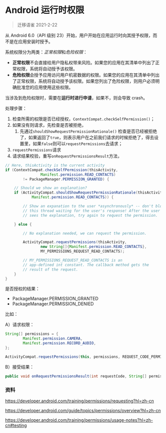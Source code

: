 # Android 运行时权限

> 迁移语雀 2021-2-22



从 Android 6.0（API 级别 23）开始，用户开始在应用运行时向其授予权限，而不是在应用安装时授予。



系统权限分为两类：*正常权限*和*危险权限*：

- **正常权限**不会直接给用户隐私权带来风险。如果您的应用在其清单中列出了正常权限，系统将自动授予该权限。
- **危险权限**会授予应用访问用户机密数据的权限。如果您的应用在其清单中列出了正常权限，系统将自动授予该权限。如果您列出了危险权限，则用户必须明确批准您的应用使用这些权限。



当涉及到危险权限时，需要在**运行时进行申请**，如果不，则会导致 crash。



处理步骤：

1. 检查所需的权限是否已经授权，`ContextCompat.checkSelfPermission()`；
2. 如果没有则请求，先检查是否被拒绝，
   1. 先通过`shouldShowRequestPermissionRationale()` 检查是否已经被拒绝了，如果返回了`true`，则表示用户在之前我们请求的时候拒绝了，得去设置里，如果`false`则可以`requestPermissions`去请求；
3. `requestPermissions`请求
4. 请求结果校验，重写`onRequestPermissionsResult`方法，



```java
// Here, thisActivity is the current activity
if (ContextCompat.checkSelfPermission(thisActivity,
                Manifest.permission.READ_CONTACTS)
        != PackageManager.PERMISSION_GRANTED) {

    // Should we show an explanation?
    if (ActivityCompat.shouldShowRequestPermissionRationale(thisActivity,
            Manifest.permission.READ_CONTACTS)) {

        // Show an expanation to the user *asynchronously* -- don't block
        // this thread waiting for the user's response! After the user
        // sees the explanation, try again to request the permission.

    } else {

        // No explanation needed, we can request the permission.

        ActivityCompat.requestPermissions(thisActivity,
                new String[]{Manifest.permission.READ_CONTACTS},
                MY_PERMISSIONS_REQUEST_READ_CONTACTS);

        // MY_PERMISSIONS_REQUEST_READ_CONTACTS is an
        // app-defined int constant. The callback method gets the
        // result of the request.
    }
}
```



是否授权的结果：

- PackageManager.PERMISSION_GRANTED
- PackageManager.PERMISSION_DENIED



比如：

A）请求权限：

```java
String[] permissions = {
        Manifest.permission.CAMERA,
        Manifest.permission.RECORD_AUDIO,
};

ActivityCompat.requestPermissions(this, permissions, REQUEST_CODE_PERMISSION);
```

B）接受结果：

```java
public void onRequestPermissionsResult(int requestCode, String[] permissions, int[] grantResults) {}
```



### 资料

https://developer.android.com/training/permissions/requesting?hl=zh-cn

https://developer.android.com/guide/topics/permissions/overview?hl=zh-cn

https://developer.android.com/training/permissions/usage-notes?hl=zh-cn#testing

